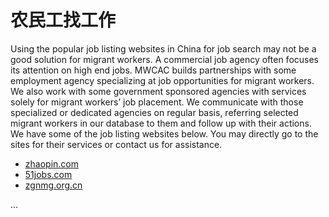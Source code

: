 # 农民工找工作

Using the popular job listing websites in China for job search may not be a good solution for migrant workers. A commercial job agency often focuses its attention on high end jobs. MWCAC builds partnerships with some employment agency specializing at job opportunities for migrant workers. We also work with some government sponsored agencies with services solely for migrant workers’ job placement. We communicate with those specialized or dedicated agencies on regular basis, referring selected migrant workers in our database to them and follow up with their actions. We have some of the job listing websites below. You may directly go to the sites for their services or contact us for assistance.

* [zhaopin.com](https://www.zhaopin.com/)
* [51jobs.com](https://www.51job.com/)
* [zgnmg.org.cn](http://zgnmg.org.cn/jobs.php)

...
